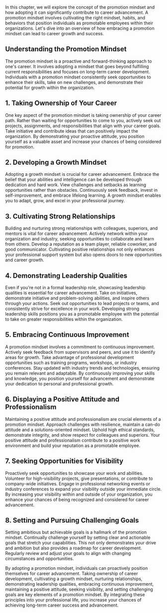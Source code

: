 
In this chapter, we will explore the concept of the promotion mindset and how adopting it can significantly contribute to career advancement. A promotion mindset involves cultivating the right mindset, habits, and behaviors that position individuals as promotable employees within their organizations. Let's dive into an overview of how embracing a promotion mindset can lead to career growth and success.

**Understanding the Promotion Mindset**
---------------------------------------

The promotion mindset is a proactive and forward-thinking approach to one's career. It involves adopting a mindset that goes beyond fulfilling current responsibilities and focuses on long-term career development. Individuals with a promotion mindset consistently seek opportunities to enhance their skills, take on new challenges, and demonstrate their potential for growth within the organization.

**1. Taking Ownership of Your Career**
--------------------------------------

One key aspect of the promotion mindset is taking ownership of your career path. Rather than waiting for opportunities to come to you, actively seek out projects, assignments, and responsibilities that align with your career goals. Take initiative and contribute ideas that can positively impact the organization. By demonstrating your proactive attitude, you position yourself as a valuable asset and increase your chances of being considered for promotion.

**2. Developing a Growth Mindset**
----------------------------------

Adopting a growth mindset is crucial for career advancement. Embrace the belief that your abilities and intelligence can be developed through dedication and hard work. View challenges and setbacks as learning opportunities rather than obstacles. Continuously seek feedback, invest in self-improvement, and embrace lifelong learning. A growth mindset enables you to adapt, grow, and excel in your professional journey.

**3. Cultivating Strong Relationships**
---------------------------------------

Building and nurturing strong relationships with colleagues, superiors, and mentors is vital for career advancement. Actively network within your organization and industry, seeking opportunities to collaborate and learn from others. Develop a reputation as a team player, reliable coworker, and good communicator. Cultivating positive relationships not only enhances your professional support system but also opens doors to new opportunities and career growth.

**4. Demonstrating Leadership Qualities**
-----------------------------------------

Even if you're not in a formal leadership role, showcasing leadership qualities is essential for career advancement. Take on initiatives, demonstrate initiative and problem-solving abilities, and inspire others through your actions. Seek out opportunities to lead projects or teams, and consistently strive for excellence in your work. Developing strong leadership skills positions you as a promotable employee with the potential to take on greater responsibilities within the organization.

**5. Embracing Continuous Improvement**
---------------------------------------

A promotion mindset involves a commitment to continuous improvement. Actively seek feedback from supervisors and peers, and use it to identify areas for growth. Take advantage of professional development opportunities such as training programs, workshops, or industry conferences. Stay updated with industry trends and technologies, ensuring you remain relevant and adaptable. By continuously improving your skills and knowledge, you position yourself for advancement and demonstrate your dedication to personal and professional growth.

**6. Displaying a Positive Attitude and Professionalism**
---------------------------------------------------------

Maintaining a positive attitude and professionalism are crucial elements of a promotion mindset. Approach challenges with resilience, maintain a can-do attitude and a solutions-oriented mindset. Uphold high ethical standards, demonstrate integrity, and show respect for colleagues and superiors. Your positive attitude and professionalism contribute to a positive work environment and build your reputation as a promotable employee.

**7. Seeking Opportunities for Visibility**
-------------------------------------------

Proactively seek opportunities to showcase your work and abilities. Volunteer for high-visibility projects, give presentations, or contribute to company-wide initiatives. Engage in professional networking events or industry conferences to expand your visibility outside your immediate circle. By increasing your visibility within and outside of your organization, you enhance your chances of being recognized and considered for career advancement.

**8. Setting and Pursuing Challenging Goals**
---------------------------------------------

Setting ambitious but achievable goals is a hallmark of the promotion mindset. Continually challenge yourself by setting clear and actionable goals that stretch your capabilities. This not only demonstrates your drive and ambition but also provides a roadmap for career development. Regularly review and adjust your goals to align with changing circumstances and opportunities.

By adopting a promotion mindset, individuals can proactively position themselves for career advancement. Taking ownership of career development, cultivating a growth mindset, nurturing relationships, demonstrating leadership qualities, embracing continuous improvement, maintaining a positive attitude, seeking visibility, and setting challenging goals are key elements of a promotion mindset. By integrating these principles into your professional life, you increase your chances of achieving long-term career success and advancement.
